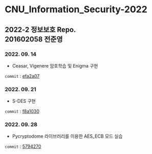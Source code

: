 # CNU_Information_Security-2022
2022-2 정보보호 Repo.  
201602058 전준영
---

### 2022. 09. 14 
- Ceasar, Vigenere 암호학습 및 Enigma 구현

```commit``` : [efa2a07](https://github.com/meoldae/CNU_Information_Security-2022-/commit/efa2a079b686673efbba85780003903cf37c8d57)

### 2022. 09. 21
- S-DES 구현

```commit``` : [f8a1030](https://github.com/meoldae/CNU_Information_Security-2022-/commit/f8a1030f9edb67eaa9139d81cf54795f84ddb50e)

### 2022. 09. 28 
- Pycryptodome 라이브러리를 이용한 AES_ECB 모드 실습

```commit``` : [5794270](https://github.com/meoldae/CNU_Information_Security-2022-/commit/5794270d82b5d6a46aca5c849b557a812e1020b2)
